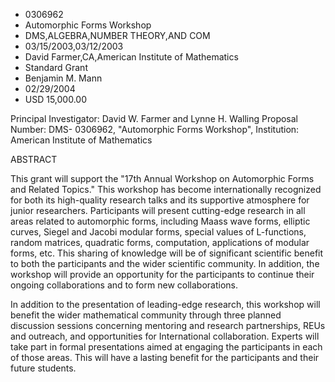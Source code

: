 
* 0306962
* Automorphic Forms Workshop
* DMS,ALGEBRA,NUMBER THEORY,AND COM
* 03/15/2003,03/12/2003
* David Farmer,CA,American Institute of Mathematics
* Standard Grant
* Benjamin M. Mann
* 02/29/2004
* USD 15,000.00

Principal Investigator: David W. Farmer and Lynne H. Walling Proposal Number:
DMS- 0306962, "Automorphic Forms Workshop", Institution: American Institute of
Mathematics

ABSTRACT

This grant will support the "17th Annual Workshop on Automorphic Forms and
Related Topics." This workshop has become internationally recognized for both
its high-quality research talks and its supportive atmosphere for junior
researchers. Participants will present cutting-edge research in all areas
related to automorphic forms, including Maass wave forms, elliptic curves,
Siegel and Jacobi modular forms, special values of L-functions, random matrices,
quadratic forms, computation, applications of modular forms, etc. This sharing
of knowledge will be of significant scientific benefit to both the participants
and the wider scientific community. In addition, the workshop will provide an
opportunity for the participants to continue their ongoing collaborations and to
form new collaborations.

In addition to the presentation of leading-edge research, this workshop will
benefit the wider mathematical community through three planned discussion
sessions concerning mentoring and research partnerships, REUs and outreach, and
opportunities for International collaboration. Experts will take part in formal
presentations aimed at engaging the participants in each of those areas. This
will have a lasting benefit for the participants and their future students.
